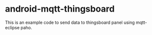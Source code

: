 # android-mqtt-thingsboard
This is an example code to send data to thingsboard panel using mqtt-eclipse paho.
